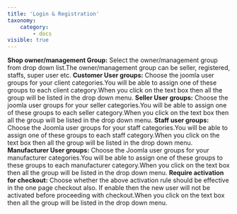 ```yaml
---
title: 'Login & Registration'
taxonomy:
    category:
        - docs
visible: true
---
```


**Shop owner/management Group:** Select the owner/management group from drop down list.The owner/management group can be seller, registered, staffs, super user etc.
**Customer User groups:** Choose the joomla user groups for your client categories.You will be able to assign one of these groups to each client category.When you click on the text box then all the group will be listed in the drop down menu.
**Seller User groups:** Choose the joomla user groups for your seller categories.You will be able to assign one of these groups to each seller category.When you click on the text box then all the group will be listed in the drop down menu.
**Staff user groups:** Choose the Joomla user groups for your staff categories.You will be able to assign one of these groups to each staff category.When you click on the text box then all the group will be listed in the drop down menu.
**Manufacturer User groups:** Choose the Joomla user groups for your manufacturer categories.You will be able to assign one of these groups to these groups to each manufacturer category.When you click on the text box then all the group will be listed in the drop down menu.
**Require activation for checkout:** Choose whether the above activation rule should be effective in the one page checkout also. If enable then the new user will not be activated before proceeding with checkout.When you click on the text box then all the group will be listed in the drop down menu.

